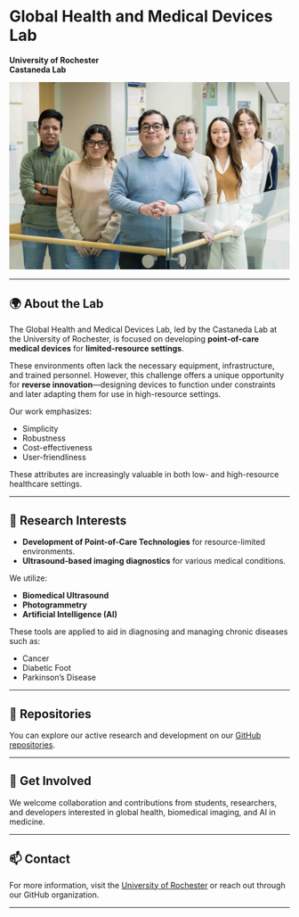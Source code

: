 # Global Health and Medical Devices Lab

**University of Rochester**  
**Castaneda Lab**

![Lab Image](lab.jpg) <!-- Replace with local image if needed -->

---

## 🌍 About the Lab

The Global Health and Medical Devices Lab, led by the Castaneda Lab at the University of Rochester, is focused on developing **point-of-care medical devices** for **limited-resource settings**.

These environments often lack the necessary equipment, infrastructure, and trained personnel. However, this challenge offers a unique opportunity for **reverse innovation**—designing devices to function under constraints and later adapting them for use in high-resource settings.

Our work emphasizes:
- Simplicity
- Robustness
- Cost-effectiveness
- User-friendliness

These attributes are increasingly valuable in both low- and high-resource healthcare settings.

---

## 🧠 Research Interests

- **Development of Point-of-Care Technologies** for resource-limited environments.
- **Ultrasound-based imaging diagnostics** for various medical conditions.

We utilize:
- **Biomedical Ultrasound**
- **Photogrammetry**
- **Artificial Intelligence (AI)**

These tools are applied to aid in diagnosing and managing chronic diseases such as:
- Cancer
- Diabetic Foot
- Parkinson’s Disease

---

## 📂 Repositories

You can explore our active research and development on our [GitHub repositories](https://github.com/orgs/castanedalab/repositories).

---

## 🔗 Get Involved

We welcome collaboration and contributions from students, researchers, and developers interested in global health, biomedical imaging, and AI in medicine.

---

## 📫 Contact

For more information, visit the [University of Rochester](https://www.rochester.edu) or reach out through our GitHub organization.

---

